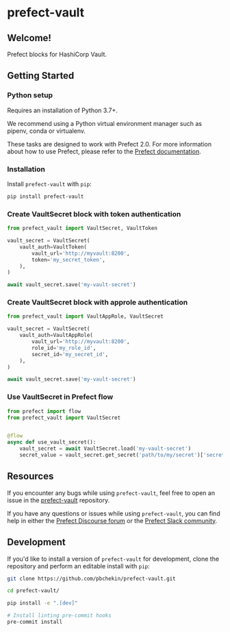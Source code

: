 # prefect-vault

## Welcome!

Prefect blocks for HashiCorp Vault.

## Getting Started

### Python setup

Requires an installation of Python 3.7+.

We recommend using a Python virtual environment manager such as pipenv, conda or virtualenv.

These tasks are designed to work with Prefect 2.0. For more information about how to use Prefect, please refer to the [Prefect documentation](https://orion-docs.prefect.io/).

### Installation

Install `prefect-vault` with `pip`:

```bash
pip install prefect-vault
```

### Create VaultSecret block with token authentication

```python
from prefect_vault import VaultSecret, VaultToken

vault_secret = VaultSecret(
    vault_auth=VaultToken(
        vault_url='http://myvault:8200',
        token='my_secret_token',
    ),
)

await vault_secret.save('my-vault-secret')
```

### Create VaultSecret block with approle authentication

```python
from prefect_vault import VaultAppRole, VaultSecret 

vault_secret = VaultSecret(
    vault_auth=VaultAppRole(
        vault_url='http://myvault:8200',
        role_id='my_role_id',
        secret_id='my_secret_id',
    ),
)

await vault_secret.save('my-vault-secret')
```

### Use VaultSecret in Prefect flow

```python
from prefect import flow
from prefect_vault import VaultSecret


@flow
async def use_vault_secret():
    vault_secret = await VaultSecret.load('my-vault-secret')
    secret_value = vault_secret.get_secret('path/to/my/secret')['secret_key']
```

## Resources

If you encounter any bugs while using `prefect-vault`, feel free to open an issue in the [prefect-vault](https://github.com/pbchekin/prefect-vault) repository.

If you have any questions or issues while using `prefect-vault`, you can find help in either the [Prefect Discourse forum](https://discourse.prefect.io/) or the [Prefect Slack community](https://prefect.io/slack).

## Development

If you'd like to install a version of `prefect-vault` for development, clone the repository and perform an editable install with `pip`:

```bash
git clone https://github.com/pbchekin/prefect-vault.git

cd prefect-vault/

pip install -e ".[dev]"

# Install linting pre-commit hooks
pre-commit install
```
